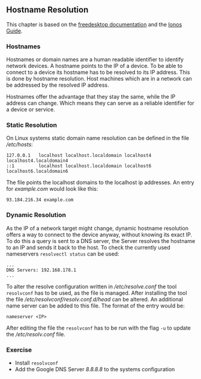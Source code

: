 ## Hostname Resolution
This chapter is based on the [freedesktop documentation](https://www.freedesktop.org/software/systemd/man/resolvectl.html) and the [Ionos Guide](https://www.ionos.de/digitalguide/hosting/hosting-technik/hostname/).

### Hostnames
Hostnames or domain names are a human readable identifier to identify network devices. A hostname points to the IP of a device. To be able to connect to a device its hostname has to be resolved to its IP address. This is done by hostname resolution. Host machines which are in a network can be addressed by the resolved IP address. 

Hostnames offer the advantage that they stay the same, while the IP address can change. Which means they can serve as a reliable identifier for a device or service.

### Static Resolution
On Linux systems static domain name resolution can be defined in the file */etc/hosts*:

~~~~
127.0.0.1   localhost localhost.localdomain localhost4 localhost4.localdomain4
::1         localhost localhost.localdomain localhost6 localhost6.localdomain6
~~~~

The file points the localhost domains to the localhost ip addresses.
An entry for *example.com* would look like this:

~~~~
93.184.216.34 example.com
~~~~

### Dynamic Resolution
As the IP of a network target might change, dynamic hostname resolution offers a way to connect to the device anyway, without knowing its exact IP. To do this a query is sent to a DNS server, the Server resolves the hostname to an IP and sends it back to the host.
To check the currently used nameservers `resolvectl status` can be used:

~~~~
...
DNS Servers: 192.168.178.1
...
~~~~

To alter the resolve configuration written in */etc/resolve.conf* the tool `resolvconf` has to be used, as the file is managed.
After installing the tool the file */etc/resolvconf/resolv.conf.d/head* can be altered. An additional name server can be added to this file.
The format of the entry would be:

~~~~
nameserver <IP>
~~~~

After editing the file the `resolvconf` has to be run with the flag `-u` to update the */etc/resolv.conf* file.

### Exercise 
- Install `resolvconf`
- Add the Google DNS Server *8.8.8.8* to the systems configuration


